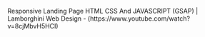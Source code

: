 <p>Responsive Landing Page HTML CSS And JAVASCRIPT (GSAP) | Lamborghini Web Design - (https://www.youtube.com/watch?v=8cjMbvH5HCI)</p>
